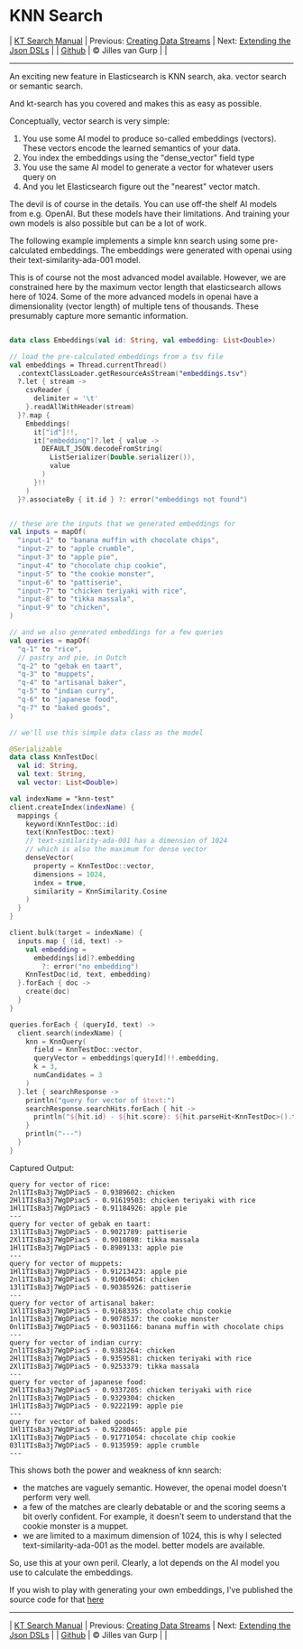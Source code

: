 # KNN Search 

| [KT Search Manual](README.md) | Previous: [Creating Data Streams](DataStreams.md) | Next: [Extending the Json DSLs](ExtendingTheDSL.md) |
| [Github](https://github.com/jillesvangurp/kt-search) | &copy; Jilles van Gurp |  |

---                

An exciting new feature in Elasticsearch is KNN search, aka. vector search or semantic search.

And kt-search has you covered and makes this as easy as possible.

Conceptually, vector search is very simple:

1. You use some AI model to produce so-called embeddings (vectors). 
These vectors encode the learned semantics of your data.
1. You index the embeddings using the "dense_vector" field type
1. You use the same AI model to generate a vector for whatever users query on
1. And you let Elasticsearch figure out the "nearest" vector match.

The devil is of course in the details. You can use off-the shelf AI models from e.g. OpenAI. But these 
models have their limitations. And training your own models is also possible but can be a lot of work.
        
The following example implements a simple knn search using some pre-calculated embeddings.
The embeddings were generated with openai using their text-similarity-ada-001 model.

This is of course not the most advanced model available. However, we are constrained here by the maximum vector length
that elasticsearch allows here of 1024. Some of the more advanced models in openai have a dimensionality 
(vector length) of multiple tens of thousands. These presumably capture more semantic information.

```kotlin

data class Embeddings(val id: String, val embedding: List<Double>)

// load the pre-calculated embeddings from a tsv file
val embeddings = Thread.currentThread()
  .contextClassLoader.getResourceAsStream("embeddings.tsv")
  ?.let { stream ->
    csvReader {
      delimiter = '\t'
    }.readAllWithHeader(stream)
  }?.map {
    Embeddings(
      it["id"]!!,
      it["embedding"]?.let { value ->
        DEFAULT_JSON.decodeFromString(
          ListSerializer(Double.serializer()),
          value
        )
      }!!
    )
  }?.associateBy { it.id } ?: error("embeddings not found")


// these are the inputs that we generated embeddings for
val inputs = mapOf(
  "input-1" to "banana muffin with chocolate chips",
  "input-2" to "apple crumble",
  "input-3" to "apple pie",
  "input-4" to "chocolate chip cookie",
  "input-5" to "the cookie monster",
  "input-6" to "pattiserie",
  "input-7" to "chicken teriyaki with rice",
  "input-8" to "tikka massala",
  "input-9" to "chicken",
)

// and we also generated embeddings for a few queries
val queries = mapOf(
  "q-1" to "rice",
  // pastry and pie, in Dutch
  "q-2" to "gebak en taart",
  "q-3" to "muppets",
  "q-4" to "artisanal baker",
  "q-5" to "indian curry",
  "q-6" to "japanese food",
  "q-7" to "baked goods",
)

// we'll use this simple data class as the model

@Serializable
data class KnnTestDoc(
  val id: String,
  val text: String,
  val vector: List<Double>)

val indexName = "knn-test"
client.createIndex(indexName) {
  mappings {
    keyword(KnnTestDoc::id)
    text(KnnTestDoc::text)
    // text-similarity-ada-001 has a dimension of 1024
    // which is also the maximum for dense vector
    denseVector(
      property = KnnTestDoc::vector,
      dimensions = 1024,
      index = true,
      similarity = KnnSimilarity.Cosine
    )
  }
}

client.bulk(target = indexName) {
  inputs.map { (id, text) ->
    val embedding =
      embeddings[id]?.embedding
        ?: error("no embedding")
    KnnTestDoc(id, text, embedding)
  }.forEach { doc ->
    create(doc)
  }
}

queries.forEach { (queryId, text) ->
  client.search(indexName) {
    knn = KnnQuery(
      field = KnnTestDoc::vector,
      queryVector = embeddings[queryId]!!.embedding,
      k = 3,
      numCandidates = 3
    )
  }.let { searchResponse ->
    println("query for vector of $text:")
    searchResponse.searchHits.forEach { hit ->
      println("${hit.id} - ${hit.score}: ${hit.parseHit<KnnTestDoc>().text}")
    }
    println("---")
  }
}
```

Captured Output:

```
query for vector of rice:
2nl1TIsBa3j7WgDPiac5 - 0.9389602: chicken
2Hl1TIsBa3j7WgDPiac5 - 0.91619503: chicken teriyaki with rice
1Hl1TIsBa3j7WgDPiac5 - 0.91184926: apple pie
---
query for vector of gebak en taart:
13l1TIsBa3j7WgDPiac5 - 0.9021789: pattiserie
2Xl1TIsBa3j7WgDPiac5 - 0.9010898: tikka massala
1Hl1TIsBa3j7WgDPiac5 - 0.8989133: apple pie
---
query for vector of muppets:
1Hl1TIsBa3j7WgDPiac5 - 0.91213423: apple pie
2nl1TIsBa3j7WgDPiac5 - 0.91064054: chicken
13l1TIsBa3j7WgDPiac5 - 0.90385926: pattiserie
---
query for vector of artisanal baker:
1Xl1TIsBa3j7WgDPiac5 - 0.9168335: chocolate chip cookie
1nl1TIsBa3j7WgDPiac5 - 0.9078537: the cookie monster
0nl1TIsBa3j7WgDPiac5 - 0.9031166: banana muffin with chocolate chips
---
query for vector of indian curry:
2nl1TIsBa3j7WgDPiac5 - 0.9383264: chicken
2Hl1TIsBa3j7WgDPiac5 - 0.9359581: chicken teriyaki with rice
2Xl1TIsBa3j7WgDPiac5 - 0.9253379: tikka massala
---
query for vector of japanese food:
2Hl1TIsBa3j7WgDPiac5 - 0.9337205: chicken teriyaki with rice
2nl1TIsBa3j7WgDPiac5 - 0.9329304: chicken
1Hl1TIsBa3j7WgDPiac5 - 0.9222199: apple pie
---
query for vector of baked goods:
1Hl1TIsBa3j7WgDPiac5 - 0.92280465: apple pie
1Xl1TIsBa3j7WgDPiac5 - 0.91771054: chocolate chip cookie
03l1TIsBa3j7WgDPiac5 - 0.9135959: apple crumble
---

```

This shows both the power and weakness of knn search:

- the matches are vaguely semantic. However, the openai model doesn't perform very well.
- a few of the matches are clearly debatable or and the scoring seems a bit overly confident. For example, 
it doesn't seem to understand that the cookie monster is a muppet. 
- we are limited to a maximum dimension of 1024, this is why I selected text-similarity-ada-001 as the model.
better models are available.

So, use this at your own peril. Clearly, a lot depends on the AI model you use to calculate the embeddings.

If you wish to play with generating your own embeddings, I've published the source code for that 
[here](https://github.com/jillesvangurp/openai-embeddings-processor)



---

| [KT Search Manual](README.md) | Previous: [Creating Data Streams](DataStreams.md) | Next: [Extending the Json DSLs](ExtendingTheDSL.md) |
| [Github](https://github.com/jillesvangurp/kt-search) | &copy; Jilles van Gurp |  |